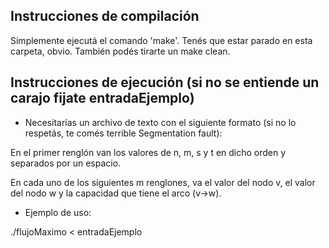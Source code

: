 ## Instrucciones de compilación

Simplemente ejecutá el comando 'make'. Tenés que estar parado en esta carpeta, obvio. También podés tirarte un make clean.

## Instrucciones de ejecución (si no se entiende un carajo fijate entradaEjemplo)

* Necesitarías un archivo de texto con el siguiente formato (si no lo respetás, te comés terrible Segmentation fault):

En el primer renglón van los valores de n, m, s y t en dicho orden y separados por un espacio.

En cada uno de los siguientes m renglones, va el valor del nodo v, el valor del nodo w y la capacidad que tiene el arco (v->w).

* Ejemplo de uso:

./flujoMaximo < entradaEjemplo
